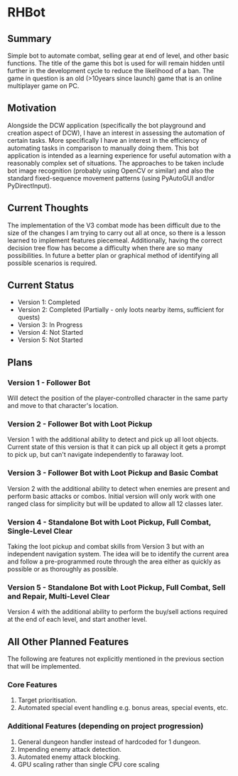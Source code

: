# RHBot
## Summary
Simple bot to automate combat, selling gear at end of level, and other basic functions. The title of the game this bot is used for will remain hidden until further in the development cycle to reduce the likelihood of a ban. The game in question is an old (>10years since launch) game that is an online multiplayer game on PC.

## Motivation
Alongside the DCW application (specifically the bot playground and creation aspect of DCW), I have an interest in assessing the automation of certain tasks. More specifically I have an interest in the efficiency of automating tasks in comparison to manually doing them. This bot application is intended as a learning experience for useful automation with a reasonably complex set of situations. The approaches to be taken include bot image recognition (probably using OpenCV or similar) and also the standard fixed-sequence movement patterns (using PyAutoGUI and/or PyDirectInput).

## Current Thoughts
The implementation of the V3 combat mode has been difficult due to the size of the changes I am trying to carry out all at once, so there is a lesson learned to implement features piecemeal. Additionally, having the correct decision tree flow has become a difficulty when there are so many possibilities. In future a better plan or graphical method of identifying all possible scenarios is required.

## Current Status
* Version 1: Completed
* Version 2: Completed (Partially - only loots nearby items, sufficient for quests)
* Version 3: In Progress
* Version 4: Not Started
* Version 5: Not Started

## Plans
### Version 1 - Follower Bot
Will detect the position of the player-controlled character in the same party and move to that character's location.

### Version 2 - Follower Bot with Loot Pickup
Version 1 with the additional ability to detect and pick up all loot objects. Current state of this version is that it can pick up all object it gets a prompt to pick up, but can't navigate independently to faraway loot.

### Version 3 - Follower Bot with Loot Pickup and Basic Combat
Version 2 with the additional ability to detect when enemies are present and perform basic attacks or combos. Initial version will only work with one ranged class for simplicity but will be updated to allow all 12 classes later. 

### Version 4 - Standalone Bot with Loot Pickup, Full Combat, Single-Level Clear
Taking the loot pickup and combat skills from Version 3 but with an independent navigation system. The idea will be to identify the current area and follow a pre-programmed route through the area either as quickly as possible or as thoroughly as possible.

### Version 5 - Standalone Bot with Loot Pickup, Full Combat, Sell and Repair, Multi-Level Clear
Version 4 with the additional ability to perform the buy/sell actions required at the end of each level, and start another level.

## All Other Planned Features
The following are features not explicitly mentioned in the previous section that will be implemented.
### Core Features
1) Target prioritisation.
2) Automated special event handling e.g. bonus areas, special events, etc.

### Additional Features (depending on project progression)
1) General dungeon handler instead of hardcoded for 1 dungeon.
2) Impending enemy attack detection.
3) Automated enemy attack blocking.
4) GPU scaling rather than single CPU core scaling

